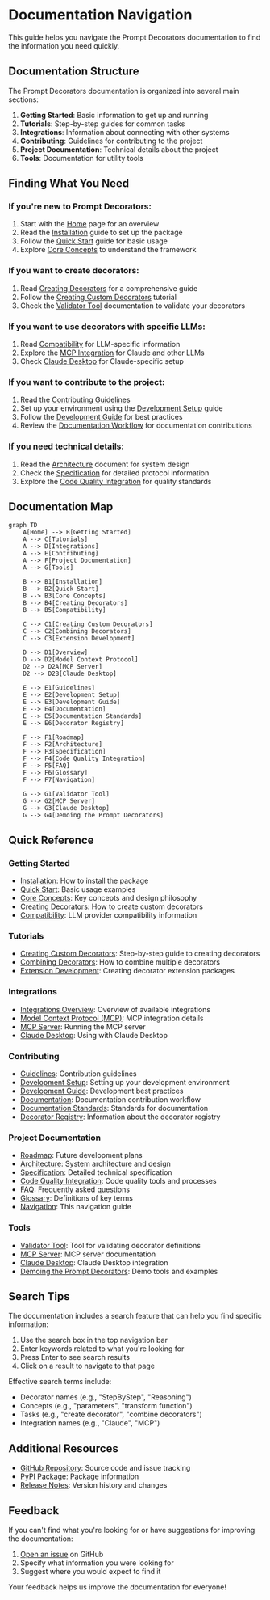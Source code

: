 # Documentation Navigation

This guide helps you navigate the Prompt Decorators documentation to find the information you need quickly.

## Documentation Structure

The Prompt Decorators documentation is organized into several main sections:

1. **Getting Started**: Basic information to get up and running
2. **Tutorials**: Step-by-step guides for common tasks
3. **Integrations**: Information about connecting with other systems
4. **Contributing**: Guidelines for contributing to the project
5. **Project Documentation**: Technical details about the project
6. **Tools**: Documentation for utility tools

## Finding What You Need

### If you're new to Prompt Decorators:

1. Start with the [Home](./index.md) page for an overview
2. Read the [Installation](installation.md) guide to set up the package
3. Follow the [Quick Start](quickstart.md) guide for basic usage
4. Explore [Core Concepts](concepts.md) to understand the framework

### If you want to create decorators:

1. Read [Creating Decorators](creating_decorators.md) for a comprehensive guide
2. Follow the [Creating Custom Decorators](tutorials/creating_custom_decorator.md) tutorial
3. Check the [Validator Tool](validator_tool.md) documentation to validate your decorators

### If you want to use decorators with specific LLMs:

1. Read [Compatibility](compatibility.md) for LLM-specific information
2. Explore the [MCP Integration](integrations/mcp.md) for Claude and other LLMs
3. Check [Claude Desktop](integrations/mcp/claude_desktop.md) for Claude-specific setup

### If you want to contribute to the project:

1. Read the [Contributing Guidelines](contributing.md)
2. Set up your environment using the [Development Setup](development.md) guide
3. Follow the [Development Guide](development_guide.md) for best practices
4. Review the [Documentation Workflow](documentation_workflow.md) for documentation contributions

### If you need technical details:

1. Read the [Architecture](architecture.md) document for system design
2. Check the [Specification](prompt-decorators-specification-v1.0.md) for detailed protocol information
3. Explore the [Code Quality Integration](code_quality_integration.md) for quality standards

## Documentation Map

```mermaid
graph TD
    A[Home] --> B[Getting Started]
    A --> C[Tutorials]
    A --> D[Integrations]
    A --> E[Contributing]
    A --> F[Project Documentation]
    A --> G[Tools]

    B --> B1[Installation]
    B --> B2[Quick Start]
    B --> B3[Core Concepts]
    B --> B4[Creating Decorators]
    B --> B5[Compatibility]

    C --> C1[Creating Custom Decorators]
    C --> C2[Combining Decorators]
    C --> C3[Extension Development]

    D --> D1[Overview]
    D --> D2[Model Context Protocol]
    D2 --> D2A[MCP Server]
    D2 --> D2B[Claude Desktop]

    E --> E1[Guidelines]
    E --> E2[Development Setup]
    E --> E3[Development Guide]
    E --> E4[Documentation]
    E --> E5[Documentation Standards]
    E --> E6[Decorator Registry]

    F --> F1[Roadmap]
    F --> F2[Architecture]
    F --> F3[Specification]
    F --> F4[Code Quality Integration]
    F --> F5[FAQ]
    F --> F6[Glossary]
    F --> F7[Navigation]

    G --> G1[Validator Tool]
    G --> G2[MCP Server]
    G --> G3[Claude Desktop]
    G --> G4[Demoing the Prompt Decorators]
```

## Quick Reference

### Getting Started

- [Installation](installation.md): How to install the package
- [Quick Start](quickstart.md): Basic usage examples
- [Core Concepts](concepts.md): Key concepts and design philosophy
- [Creating Decorators](creating_decorators.md): How to create custom decorators
- [Compatibility](compatibility.md): LLM provider compatibility information

### Tutorials

- [Creating Custom Decorators](tutorials/creating_custom_decorator.md): Step-by-step guide to creating decorators
- [Combining Decorators](tutorials/combining_decorators.md): How to combine multiple decorators
- [Extension Development](tutorials/extension_development.md): Creating decorator extension packages

### Integrations

- [Integrations Overview](integrations/index.md): Overview of available integrations
- [Model Context Protocol (MCP)](integrations/mcp.md): MCP integration details
- [MCP Server](integrations/mcp/server.md): Running the MCP server
- [Claude Desktop](integrations/mcp/claude_desktop.md): Using with Claude Desktop

### Contributing

- [Guidelines](contributing.md): Contribution guidelines
- [Development Setup](development.md): Setting up your development environment
- [Development Guide](development_guide.md): Development best practices
- [Documentation](documentation_workflow.md): Documentation contribution workflow
- [Documentation Standards](DOCSTRING_STANDARDS.md): Standards for documentation
- [Decorator Registry](DECORATOR_REGISTRY.md): Information about the decorator registry

### Project Documentation

- [Roadmap](roadmap.md): Future development plans
- [Architecture](architecture.md): System architecture and design
- [Specification](prompt-decorators-specification-v1.0.md): Detailed technical specification
- [Code Quality Integration](code_quality_integration.md): Code quality tools and processes
- [FAQ](faq.md): Frequently asked questions
- [Glossary](glossary.md): Definitions of key terms
- [Navigation](navigation.md): This navigation guide

### Tools

- [Validator Tool](validator_tool.md): Tool for validating decorator definitions
- [MCP Server](integrations/mcp/server.md): MCP server documentation
- [Claude Desktop](integrations/mcp/claude_desktop.md): Claude Desktop integration
- [Demoing the Prompt Decorators](demo/README.md): Demo tools and examples

## Search Tips

The documentation includes a search feature that can help you find specific information:

1. Use the search box in the top navigation bar
2. Enter keywords related to what you're looking for
3. Press Enter to see search results
4. Click on a result to navigate to that page

Effective search terms include:
- Decorator names (e.g., "StepByStep", "Reasoning")
- Concepts (e.g., "parameters", "transform function")
- Tasks (e.g., "create decorator", "combine decorators")
- Integration names (e.g., "Claude", "MCP")

## Additional Resources

- [GitHub Repository](https://github.com/synaptiai/prompt-decorators): Source code and issue tracking
- [PyPI Package](https://pypi.org/project/prompt-decorators/): Package information
- [Release Notes](https://github.com/synaptiai/prompt-decorators/releases): Version history and changes

## Feedback

If you can't find what you're looking for or have suggestions for improving the documentation:

1. [Open an issue](https://github.com/synaptiai/prompt-decorators/issues/new) on GitHub
2. Specify what information you were looking for
3. Suggest where you would expect to find it

Your feedback helps us improve the documentation for everyone!
